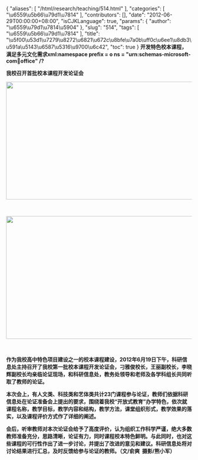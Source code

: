 {
    "aliases": [
        "/html/research/teaching/514.html"
    ],
    "categories": [
        "\u6559\u5b66\u79d1\u7814"
    ],
    "contributors": [],
    "date": "2012-06-29T00:00:00+08:00",
    "isCJKLanguage": true,
    "params": {
        "author": "\u6559\u79d1\u7814\u5904"
    },
    "slug": "514",
    "tags": [
        "\u6559\u5b66\u79d1\u7814"
    ],
    "title": "\u5f00\u53d1\u7279\u8272\u6821\u672c\u8bfe\u7a0b\uff0c\u6ee1\u8db3\u591a\u5143\u6587\u5316\u9700\u6c42",
    "toc": true
}
**开发特色校本课程，满足多元文化需求xml:namespace prefix = o ns = "urn:schemas-microsoft-com:office:office" /?**

**我校召开首批校本课程开发论证会**

**<img
    src="https://cdn.tfls.online/mirror/full/3c856c9085975c0668b3cb7bdb44624b3e570bd6.jpg"
    style="display:block;margin-left:auto;margin-right:auto;"
    decoding="async"
    fetchpriority="auto"
    loading="lazy"
    height="319"
    width="600"
/>**

 

**<img
    src="https://cdn.tfls.online/mirror/full/d64c2b3477e34a306bcd3451c398f4ccdf1caf1b.jpg"
    style="display:block;margin-left:auto;margin-right:auto;"
    decoding="async"
    fetchpriority="auto"
    loading="lazy"
    height="333"
    width="600"
/>**

 

**作为我校高中特色项目建设之一的校本课程建设，2012年6月19日下午，科研信息处主持召开了我校第一批校本课程开发论证会，刁雅俊校长，王丽副校长，李晓辉副校长均亲临论证现场，和科研信息处，教务处领导和老师及各学科组长共同听取了教师的论证。**

**本次会上，有人文类、科技类和艺体类共计23门课程参与论证，教师们依据科研信息处在论证准备会上提出的要求，围绕着我校“开放式教育”办学特色，依次就课程名称，教学目标，教学内容和结构，教学方法，课堂组织形式，教学效果的落实，以及课程评价方式作了详细的阐述。**

**会后，听审教师对本次论证会给予了高度评价，认为组织工作科学严谨，绝大多数教师准备充分，思路清晰，论证有力，同时课程校本特色鲜明。与此同时，也对这些课程的可行性作出了进一步讨论，并提出了改进的意见和建议。科研信息处将对讨论结果进行汇总，及时反馈给参与论证的教师。（文/俞爽  摄影/熊小军）**

